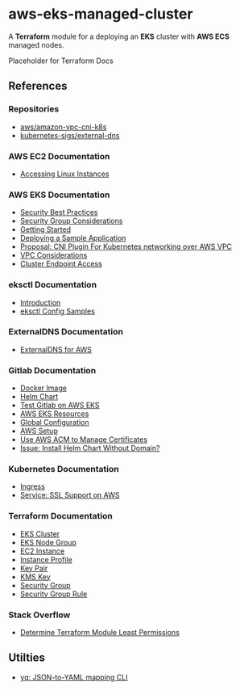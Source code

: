 # aws-eks-managed-cluster

A **Terraform** module for a deploying an **EKS** cluster with **AWS ECS** managed nodes.

<!-- BEGIN_TF_DOCS -->
  Placeholder for Terraform Docs
<!-- END_TF_DOCS -->

## References
### Repositories
- [aws/amazon-vpc-cni-k8s](https://github.com/aws/amazon-vpc-cni-k8s)
- [kubernetes-sigs/external-dns](https://github.com/kubernetes-sigs/external-dns)
### AWS EC2 Documentation
- [Accessing Linux Instances](https://docs.aws.amazon.com/AWSEC2/latest/UserGuide/AccessingInstancesLinux.html)
### AWS EKS Documentation
- [Security Best Practices](https://aws.github.io/aws-eks-best-practices/security/docs/)
- [Security Group Considerations](https://docs.aws.amazon.com/eks/latest/userguide/sec-group-reqs.html)
- [Getting Started](https://docs.aws.amazon.com/eks/latest/userguide/getting-started.html)
- [Deploying a Sample Application](https://docs.aws.amazon.com/eks/latest/userguide/sample-deployment.html)
- [Proposal: CNI Plugin For Kubernetes networking over AWS VPC](https://github.com/aws/amazon-vpc-cni-k8s)
- [VPC Considerations](https://docs.aws.amazon.com/eks/latest/userguide/network_reqs.html)
- [Cluster Endpoint Access](https://docs.aws.amazon.com/eks/latest/userguide/cluster-endpoint.html)
### eksctl Documentation
- [Introduction](https://eksctl.io/introduction/)
- [eksctl Config Samples](https://github.com/weaveworks/eksctl/tree/main/examples)
### ExternalDNS Documentation
- [ExternalDNS for AWS](https://github.com/kubernetes-sigs/external-dns/blob/master/docs/tutorials/aws.md)
### Gitlab Documentation
- [Docker Image](https://docs.gitlab.com/ee/install/docker.html)
- [Helm Chart](https://docs.gitlab.com/charts/)
- [Test Gitlab on AWS EKS](https://docs.gitlab.com/charts/quickstart/)
- [AWS EKS Resources](https://docs.gitlab.com/charts/installation/cloud/eks.html)
- [Global Configuration](https://docs.gitlab.com/charts/charts/globals.html)
- [AWS Setup](https://docs.gitlab.com/charts/installation/cloud/eks.html)
- [Use AWS ACM to Manage Certificates](https://docs.gitlab.com/charts/installation/tls.html#use-aws-acm-to-manage-certificates)
- [Issue: Install Helm Chart Without Domain?](https://gitlab.com/gitlab-org/charts/gitlab/-/issues/3182)
### Kubernetes Documentation
- [Ingress](https://kubernetes.io/docs/concepts/services-networking/ingress/)
- [Service: SSL Support on AWS](https://kubernetes.io/docs/concepts/services-networking/service/#ssl-support-on-aws)
### Terraform Documentation
- [EKS Cluster](https://registry.terraform.io/providers/hashicorp/aws/latest/docs/resources/eks_cluster)
- [EKS Node Group](https://registry.terraform.io/providers/hashicorp/aws/latest/docs/resources/eks_node_group)
- [EC2 Instance](https://registry.terraform.io/providers/hashicorp/aws/latest/docs/resources/instance)
- [Instance Profile](https://registry.terraform.io/providers/hashicorp/aws/latest/docs/resources/iam_instance_profile)
- [Key Pair](https://registry.terraform.io/providers/hashicorp/aws/latest/docs/resources/key_pair)
- [KMS Key](https://registry.terraform.io/providers/hashicorp/aws/latest/docs/resources/kms_key)
- [Security Group](https://registry.terraform.io/providers/hashicorp/aws/latest/docs/resources/security_group)
- [Security Group Rule](https://registry.terraform.io/providers/hashicorp/aws/latest/docs/resources/security_group_rule)
### Stack Overflow
- [Determine Terraform Module Least Permissions](https://stackoverflow.com/questions/51273227/whats-the-most-efficient-way-to-determine-the-minimum-aws-permissions-necessary)
## Utilties
- [yq: JSON-to-YAML mapping CLI](https://mikefarah.gitbook.io/yq/)
